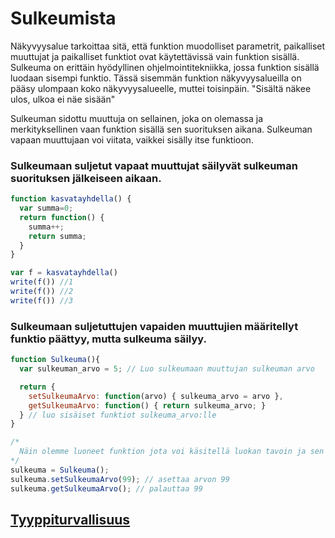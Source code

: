 
Sulkeumista
===========

Näkyvyysalue tarkoittaa sitä, että funktion muodolliset parametrit, paikalliset muuttujat ja paikalliset funktiot ovat käytettävissä vain funktion sisällä.
Sulkeuma on erittäin hyödyllinen ohjelmointitekniikka, jossa funktion sisällä luodaan sisempi funktio. Tässä sisemmän funktion näkyvyysalueilla on pääsy ulompaan koko näkyvyysalueelle, muttei toisinpäin. "Sisältä näkee ulos, ulkoa ei näe sisään"

Sulkeuman sidottu muuttuja on sellainen, joka on olemassa ja merkityksellinen vaan funktion sisällä sen suorituksen aikana.
Sulkeuman vapaan muuttujaan voi viitata, vaikkei sisälly itse funktioon.

### Sulkeumaan suljetut vapaat muuttujat säilyvät sulkeuman suorituksen jälkeiseen aikaan.

```javascript
function kasvatayhdella() {
  var summa=0;
  return function() {
    summa++;
    return summa;
  }
}

var f = kasvatayhdella()
write(f()) //1
write(f()) //2
write(f()) //3
```

### Sulkeumaan suljetuttujen vapaiden muuttujien määritellyt funktio päättyy, mutta sulkeuma säilyy.

```javascript
function Sulkeuma(){
  var sulkeuman_arvo = 5; // Luo sulkeumaan muuttujan sulkeuman arvo

  return {
    setSulkeumaArvo: function(arvo) { sulkeuma_arvo = arvo },
    getSulkeumaArvo: function() { return sulkeuma_arvo; }
  } // luo sisäiset funktiot sulkeuma_arvo:lle
}

/*
  Näin olemme luoneet funktion jota voi käsitellä luokan tavoin ja sen tiedot säilyvät, vaikka sen suoritus olisikin loppunut.
*/
sulkeuma = Sulkeuma();
sulkeuma.setSulkeumaArvo(99); // asettaa arvon 99
sulkeuma.getSulkeumaArvo(); // palauttaa 99
```


## [Tyyppiturvallisuus](../eka/tyyppiturvallisuudesta.md)
